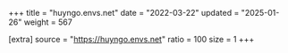 +++
title = "huyngo.envs.net"
date = "2022-03-22"
updated = "2025-01-26"
weight = 567

[extra]
source = "https://huyngo.envs.net"
ratio = 100
size = 1
+++
